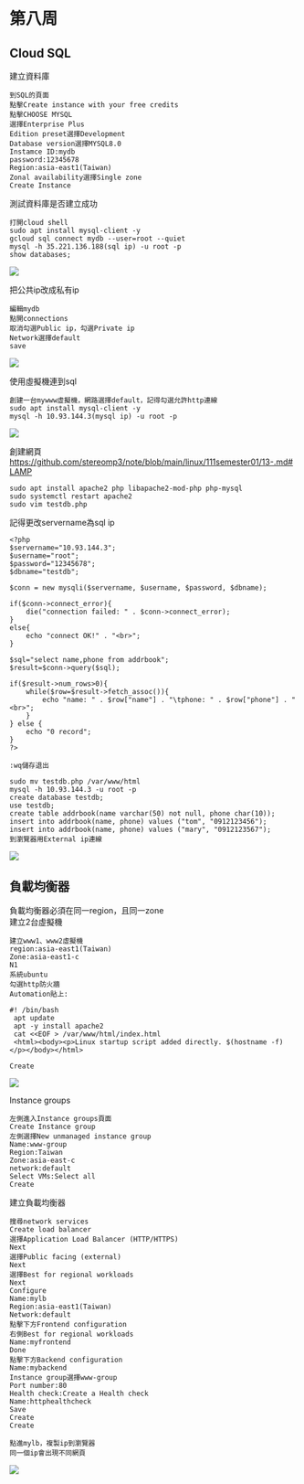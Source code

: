 # 第八周 
## Cloud SQL
建立資料庫
````
到SQL的頁面
點擊Create instance with your free credits
點擊CHOOSE MYSQL
選擇Enterprise Plus
Edition preset選擇Development
Database version選擇MYSQL8.0
Instamce ID:mydb
password:12345678
Region:asia-east1(Taiwan)
Zonal availability選擇Single zone
Create Instance
````
測試資料庫是否建立成功
````
打開cloud shell
sudo apt install mysql-client -y
gcloud sql connect mydb --user=root --quiet
mysql -h 35.221.136.188(sql ip) -u root -p
show databases;
````
<img src="../pic/1029.png">

把公共ip改成私有ip
````
編輯mydb
點開connections
取消勾選Public ip，勾選Private ip
Network選擇default
save
````
<img src="../pic/1029-1.png">

使用虛擬機連到sql
````
創建一台mywww虛擬機，網路選擇default，記得勾選允許http連線
sudo apt install mysql-client -y
mysql -h 10.93.144.3(mysql ip) -u root -p
````
<img src="../pic/1029-2.png">

創建網頁<br>
https://github.com/stereomp3/note/blob/main/linux/111semester01/13-.md#LAMP
````
sudo apt install apache2 php libapache2-mod-php php-mysql
sudo systemctl restart apache2
sudo vim testdb.php
````
記得更改servername為sql ip
````
<?php
$servername="10.93.144.3";
$username="root";    
$password="12345678";
$dbname="testdb";

$conn = new mysqli($servername, $username, $password, $dbname);

if($conn->connect_error){
    die("connection failed: " . $conn->connect_error);
}
else{
    echo "connect OK!" . "<br>";
}

$sql="select name,phone from addrbook";
$result=$conn->query($sql);

if($result->num_rows>0){
    while($row=$result->fetch_assoc()){
        echo "name: " . $row["name"] . "\tphone: " . $row["phone"] . "<br>";
    }
} else {
    echo "0 record";
}
?>

:wq儲存退出
````

````
sudo mv testdb.php /var/www/html
mysql -h 10.93.144.3 -u root -p
create database testdb; 
use testdb;
create table addrbook(name varchar(50) not null, phone char(10));
insert into addrbook(name, phone) values ("tom", "0912123456");
insert into addrbook(name, phone) values ("mary", "0912123567");
到瀏覽器用External ip連線
````
<img src="../pic/1029-3.png">

## 負載均衡器
負載均衡器必須在同一region，且同一zone<br>
建立2台虛擬機
````
建立www1、www2虛擬機
region:asia-east1(Taiwan)
Zone:asia-east1-c
N1
系統ubuntu
勾選http防火牆
Automation貼上:

#! /bin/bash
 apt update
 apt -y install apache2
 cat <<EOF > /var/www/html/index.html
 <html><body><p>Linux startup script added directly. $(hostname -f) </p></body></html>

Create
````
<img src="../pic/1029-4.png">

Instance groups
````
左側進入Instance groups頁面
Create Instance group
左側選擇New unmanaged instance group
Name:www-group
Region:Taiwan
Zone:asia-east-c
network:default
Select VMs:Select all
Create
````
建立負載均衡器
````
搜尋network services
Create load balancer
選擇Application Load Balancer (HTTP/HTTPS)
Next
選擇Public facing (external)
Next
選擇Best for regional workloads
Next
Configure
Name:mylb
Region:asia-east1(Taiwan)
Network:default
點擊下方Frontend configuration
右側Best for regional workloads
Name:myfrontend
Done
點擊下方Backend configuration
Name:mybackend
Instance group選擇www-group
Port number:80
Health check:Create a Health check
Name:httphealthcheck
Save
Create
Create
````
````
點進mylb，複製ip到瀏覽器
同一個ip會出現不同網頁
````
<img src="../pic/1029-5.png">
